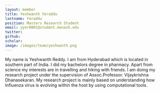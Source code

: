 ```yaml
---
layout: member
title: Yeshwanth Yeraddu
lastname: Yeraddu
position: Masters Research Student
email: yyer0001@student.monash.edu
twitter:
github:
scholar:
image: /images/team/yeshwanth.png 
---
```


 My name is Yeshwanth Reddy. I am from Hyderabad which is located in southern part of India. I did my bachelors degree in pharmacy. Apart from science my interests are in travelling and hiking with friends. I am doing my research project under the supervision of Assoc.Professor. Vijaykrishna Dhanasekaran. My research project is mainly based on understanding how Influenza virus is evolving within the host by using computational tools.
